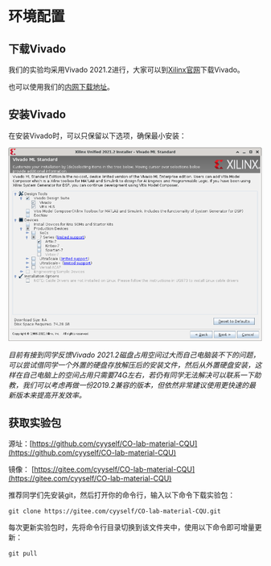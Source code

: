 # 环境配置

## 下载Vivado

我们的实验均采用Vivado 2021.2进行，大家可以到[Xilinx官网](https://www.xilinx.com/support/download.html)下载Vivado。

也可以使用我们的[内网下载地址](http://172.20.106.26/Xilinx_Unified_2021.2_1021_0703.tar.gz)。

## 安装Vivado

在安装Vivado时，可以只保留以下选项，确保最小安装：

![vivado_install](img/vivado_install.png)

*目前有接到同学反馈Vivado 2021.2磁盘占用空间过大而自己电脑装不下的问题，可以尝试借同学一个外置的硬盘存放解压后的安装文件，然后从外置硬盘安装，这样在自己电脑上的空间占用只需要74G左右，若仍有同学无法解决可以联系一下助教，我们可以考虑再做一份2019.2兼容的版本，但依然非常建议使用更快速的最新版本来提高开发效率。*

## 获取实验包

源址：[https://github.com/cyyself/CO-lab-material-CQU](https://github.com/cyyself/CO-lab-material-CQU)

镜像：
[https://gitee.com/cyyself/CO-lab-material-CQU](https://gitee.com/cyyself/CO-lab-material-CQU)

推荐同学们先安装git，然后打开你的命令行，输入以下命令下载实验包：

```shell
git clone https://gitee.com/cyyself/CO-lab-material-CQU.git
```

每次更新实验包时，先将命令行目录切换到该文件夹中，使用以下命令即可增量更新：

```shell
git pull
```